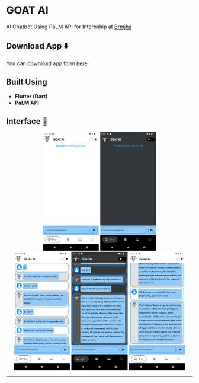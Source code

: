 # GOAT AI
AI Chatbot Using PaLM API for Internship at [Brmjha](https://brmjha.com/)

## Download App ⬇️
You can download app form [here](https://drive.google.com/file/d/1YaFHeXqRF_IQcIjt8taCoFuLHhmoKDBO/view?usp=drivesdk)
 
## Built Using <a name = "tech"></a>
- **Flutter (Dart)**
- **PaLM API**


## Interface 🤖
<div name="Screenshots" align="center">
   <img width=30% src="img\gui_0.png" alt=""></a>
   <img width=30% src="img\gui_1.png" alt=""></a>
   <br>
   <img width=30% src="img\gui_2.png" alt=""></a>
   <img width=30% src="img\gui_3.png" alt=""></a>
   <img width=30% src="img\gui_4.png" alt=""></a>

   <hr>
</div>
